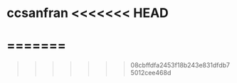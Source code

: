 ccsanfran
<<<<<<< HEAD
=========
=======
=========
>>>>>>> 08cbffdfa2453f18b243e831dfdb75012cee468d
